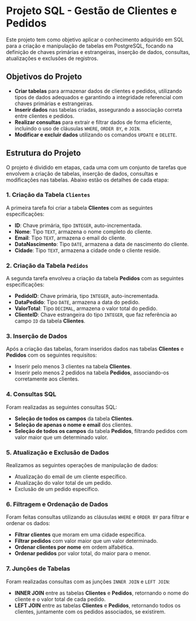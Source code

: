 # Projeto SQL - Gestão de Clientes e Pedidos

Este projeto tem como objetivo aplicar o conhecimento adquirido em SQL para a criação e manipulação de tabelas em PostgreSQL, focando na definição de chaves primárias e estrangeiras, inserção de dados, consultas, atualizações e exclusões de registros.

## Objetivos do Projeto

- **Criar tabelas** para armazenar dados de clientes e pedidos, utilizando tipos de dados adequados e garantindo a integridade referencial com chaves primárias e estrangeiras.
- **Inserir dados** nas tabelas criadas, assegurando a associação correta entre clientes e pedidos.
- **Realizar consultas** para extrair e filtrar dados de forma eficiente, incluindo o uso de cláusulas `WHERE`, `ORDER BY`, e `JOIN`.
- **Modificar e excluir dados** utilizando os comandos `UPDATE` e `DELETE`.

## Estrutura do Projeto

O projeto é dividido em etapas, cada uma com um conjunto de tarefas que envolvem a criação de tabelas, inserção de dados, consultas e modificações nas tabelas. Abaixo estão os detalhes de cada etapa:

### 1. Criação da Tabela `Clientes`

A primeira tarefa foi criar a tabela **Clientes** com as seguintes especificações:

- **ID**: Chave primária, tipo `INTEGER`, auto-incrementada.
- **Nome**: Tipo `TEXT`, armazena o nome completo do cliente.
- **Email**: Tipo `TEXT`, armazena o email do cliente.
- **DataNascimento**: Tipo `DATE`, armazena a data de nascimento do cliente.
- **Cidade**: Tipo `TEXT`, armazena a cidade onde o cliente reside.

### 2. Criação da Tabela `Pedidos`

A segunda tarefa envolveu a criação da tabela **Pedidos** com as seguintes especificações:

- **PedidoID**: Chave primária, tipo `INTEGER`, auto-incrementada.
- **DataPedido**: Tipo `DATE`, armazena a data do pedido.
- **ValorTotal**: Tipo `DECIMAL`, armazena o valor total do pedido.
- **ClienteID**: Chave estrangeira do tipo `INTEGER`, que faz referência ao campo `ID` da tabela **Clientes**.

### 3. Inserção de Dados

Após a criação das tabelas, foram inseridos dados nas tabelas **Clientes** e **Pedidos** com os seguintes requisitos:

- Inserir pelo menos 3 clientes na tabela **Clientes**.
- Inserir pelo menos 2 pedidos na tabela **Pedidos**, associando-os corretamente aos clientes.

### 4. Consultas SQL

Foram realizadas as seguintes consultas SQL:

- **Seleção de todos os campos** da tabela **Clientes**.
- **Seleção de apenas o nome e email** dos clientes.
- **Seleção de todos os campos** da tabela **Pedidos**, filtrando pedidos com valor maior que um determinado valor.

### 5. Atualização e Exclusão de Dados

Realizamos as seguintes operações de manipulação de dados:

- Atualização do email de um cliente específico.
- Atualização do valor total de um pedido.
- Exclusão de um pedido específico.

### 6. Filtragem e Ordenação de Dados

Foram feitas consultas utilizando as cláusulas `WHERE` e `ORDER BY` para filtrar e ordenar os dados:

- **Filtrar clientes** que moram em uma cidade específica.
- **Filtrar pedidos** com valor maior que um valor determinado.
- **Ordenar clientes por nome** em ordem alfabética.
- **Ordenar pedidos** por valor total, do maior para o menor.

### 7. Junções de Tabelas

Foram realizadas consultas com as junções `INNER JOIN` e `LEFT JOIN`:

- **INNER JOIN** entre as tabelas **Clientes** e **Pedidos**, retornando o nome do cliente e o valor total de cada pedido.
- **LEFT JOIN** entre as tabelas **Clientes** e **Pedidos**, retornando todos os clientes, juntamente com os pedidos associados, se existirem.

